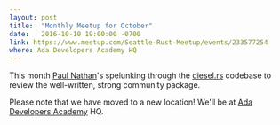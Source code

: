 ```yaml
---
layout: post
title:  "Monthly Meetup for October"
date:   2016-10-10 19:00:00 -0700
link: https://www.meetup.com/Seattle-Rust-Meetup/events/233577254
where: Ada Developers Academy HQ
---
```

This month [Paul Nathan](https://github.com/pnathan)'s spelunking through the [diesel.rs](http://diesel.rs) codebase to review the well-written, strong community package.

Please note that we have moved to a new location! We'll be at [Ada Developers Academy](http://adadevelopersacademy.org) HQ.
